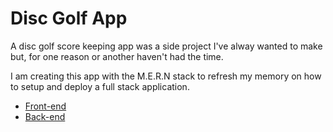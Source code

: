 # Disc Golf App

A disc golf score keeping app was a side project I've alway wanted to make but, for one reason or another haven't had the time.

I am creating this app with the M.E.R.N stack to refresh my memory on how to setup and deploy a full stack application.

- [Front-end](https://github.com/wildpow/disc-golf-client)
- [Back-end](https://github.com/wildpow/disc-golf-api)
